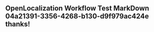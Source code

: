 <properties
ms.topic="hero-topic1"
ms.test1="hero-topic"
ms.test2="test"/>

## OpenLocalization Workflow Test MarkDown 04a21391-3356-4268-b130-d9f979ac424e thanks!
